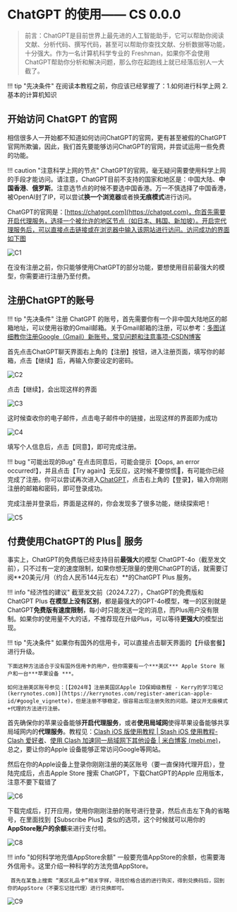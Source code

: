# ChatGPT 的使用—— CS 0.0.0

> 前言：ChatGPT是目前世界上最先进的人工智能助手，它可以帮助你阅读文献、分析代码、撰写代码，甚至可以帮助你查找文献、分析数据等功能，十分强大。作为一名计算机科学专业的 Freshman，如果你不会使用ChatGPT帮助你分析和解决问题，那么你在起跑线上就已经落后别人一大截了。

!!! tip "先决条件"
    在阅读本教程之前，你应该已经掌握了：1.如何进行科学上网  2.基本的计算机知识



## 开始访问 ChatGPT 的官网

相信很多人一开始都不知道如何访问ChatGPT的官网，更有甚至被假的ChatGPT官网所欺骗，因此，我们首先要能够访问ChatGPT的官网，并尝试运用一些免费的功能。

!!! caution "注意科学上网的节点"
    ChatGPT的官网，毫无疑问需要使用科学上网的手段才能访问。请注意，ChatGPT目前不支持的国家和地区是：中国大陆、**中国香港**、**俄罗斯**。注意选节点的时候不要选中国香港。万一不慎选择了中国香港，被OpenAI封了IP，可以尝试**换一个浏览器**或者换**无痕模式**进行访问。

ChatGPT的官网是：[https://chatgpt.com](https://chatgpt.com)，你首先需要开启代理服务，选择一个被允许的地区节点（如日本、韩国、新加坡）。开启完代理服务后，可以直接点击链接或在浏览器中输入该网站进行访问。访问成功的界面如下图

![C1](src\C1.png)

在没有注册之前，你只能够使用ChatGPT的部分功能，要想使用目前最强大的模型，你需要进行注册乃至付费。
## 注册ChatGPT的账号

!!! tip "先决条件"
    注册 ChatGPT 的账号，首先需要你有一个非中国大陆地区的邮箱地址，可以使用谷歌的Gmail邮箱。关于Gmail邮箱的注册，可以参考：[多图详细教你注册Google（Gmail）新账号，常见问题和注意事项-CSDN博客](https://blog.csdn.net/huayanhuicui/article/details/137236352)

首先点击ChatGPT聊天界面右上角的【注册】按钮，进入注册页面，填写你的邮箱，点击【继续】后，再输入你要设定的密码。

![C2](src\C2.png)

点击【继续】，会出现这样的界面

![C3](src\C3.png)

这时候查收你的电子邮件，点击电子邮件中的链接，出现这样的界面即为成功

![C4](src\C4.png)

填写个人信息后，点击【同意】，即可完成注册。

!!! bug "可能出现的Bug"
    在点击同意后，可能会提示【Oops, an error occurred!】，并且点击【Try again】无反应，这时候不要惊慌🤔，有可能你已经完成了注册。你可以尝试再次进入[ChatGPT](https://chatgpt.com)，点击右上角的【登录】，输入你刚刚注册的邮箱和密码，即可登录成功。

完成注册并登录后，界面是这样的，你会发现多了很多功能，继续探索吧！

![C5](src\C5.png)

## 付费使用ChatGPT的 Plus💎 服务

事实上，ChatGPT的免费版已经支持目前**最强大**的模型 ChatGPT-4o（截至发文前），只不过有一定的速度限制，如果你想无限量的使用ChatGPT的话，就需要订阅**20美元/月（约合人民币144元左右）**的ChatGPT Plus 服务。

!!! info "经济性的建议"
    截至发文前（2024.7.27），ChatGPT的免费版和ChatGPT Plus **在模型上没有区别**，都是最强大的GPT-4o模型，唯一的区别就是ChatGPT**免费版有速度限制**，每小时只能发送一定的消息，而Plus用户没有限制。如果你的使用量不大的话，不推荐现在升级Plus，可以等待**更强大**的模型出现。

!!! tip "先决条件"
    如果你有国外的信用卡，可以直接点击聊天界面的【升级套餐】 进行升级。
    

    下面这种方法适合于没有国外信用卡的用户，但你需要有一个***美区*** Apple Store 账户和一台***苹果设备 ***。
    
    如何注册美区账号参见：[【2024年】注册美国区Apple ID保姆级教程 - Kerry的学习笔记 (kerrynotes.com)](https://kerrynotes.com/register-american-apple-id/#google_vignette)，但是注册不够稳定，很容易出现注册失败的问题。建议开无痕模式+代理的方法进行注册。

首先确保你的苹果设备能够**开启代理服务**，或者**使用局域网**使得苹果设备能够共享局域网内的**代理服务**。教程见：[Clash iOS 版使用教程 | Stash iOS 使用教程-Clash 爱好者](https://clashios.com/clash-for-ios-tutorial/)、[使用 Clash 加速同一局域网下其他设备 | 米白博客 (mebi.me)](https://blog.mebi.me/post/clash-speed-other-devices)，总之，要让你的Apple 设备能够正常访问Google等网站。

然后在你的Apple设备上登录你刚刚注册的美区账号（要一直保持代理开启），登陆完成后，点击Apple Store 搜索 ChatGPT，下载ChatGPT的Apple 应用版本，注意不要下载错了

![C6](src\C6.jpg)

下载完成后，打开应用，使用你刚刚注册的账号进行登录，然后点击左下角的省略号，在里面找到【Subscribe Plus】类似的选项，这个时候就可以用你的**AppStore账户的余额**来进行支付啦。

![C8](src\C8.png)

!!! info "如何科学地充值AppStore余额"
    一般要充值AppStore的余额，也需要海外信用卡。这里介绍一种科学的方法充值AppStore。
    
     首先在某鱼上搜索 “美区礼品卡”相关字样，寻找价格合适的进行购买，得到兑换码后，回到你的AppStore（不要忘记挂代理）进行兑换即可。
![C9](src\C9.png)
